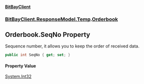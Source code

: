 #### [BitBayClient](./index.md 'index')
### [BitBayClient.ResponseModel.Temp](./BitBayClient-ResponseModel-Temp.md 'BitBayClient.ResponseModel.Temp').[Orderbook](./BitBayClient-ResponseModel-Temp-Orderbook.md 'BitBayClient.ResponseModel.Temp.Orderbook')
## Orderbook.SeqNo Property
Sequence number, it allows you to keep the order of received data.  
```csharp
public int SeqNo { get; set; }
```
#### Property Value
[System.Int32](https://docs.microsoft.com/en-us/dotnet/api/System.Int32 'System.Int32')  
